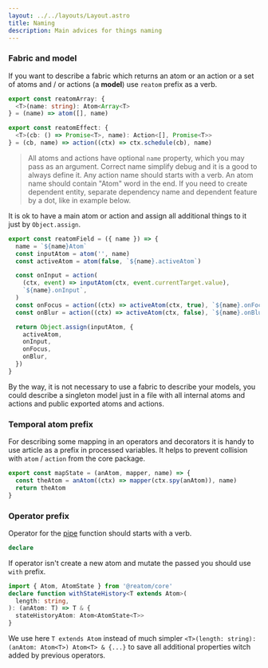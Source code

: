 ```yaml
---
layout: ../../layouts/Layout.astro
title: Naming
description: Main advices for things naming
---
```


### Fabric and model

If you want to describe a fabric which returns an atom or an action or a set of atoms and / or actions (a **model**) use `reatom` prefix as a verb.

```ts
export const reatomArray: {
  <T>(name: string): Atom<Array<T>
} = (name) => atom([], name)

export const reatomEffect: {
  <T>(cb: () => Promise<T>, name): Action<[], Promise<T>>
} = (cb, name) => action((ctx) => ctx.schedule(cb), name)
```

> All atoms and actions have optional `name` property, which you may pass as an argument. Correct name simplify debug and it is a good to always define it. Any action name should starts with a verb. An atom name should contain "Atom" word in the end. If you need to create dependent entity, separate dependency name and dependent feature by a dot, like in example below.

It is ok to have a main atom or action and assign all additional things to it just by `Object.assign`.

```ts
export const reatomField = ({ name }) => {
  name = `${name}Atom`
  const inputAtom = atom('', name)
  const activeAtom = atom(false, `${name}.activeAtom`)

  const onInput = action(
    (ctx, event) => inputAtom(ctx, event.currentTarget.value),
    `${name}.onInput`,
  )
  const onFocus = action((ctx) => activeAtom(ctx, true), `${name}.onFocus`)
  const onBlur = action((ctx) => activeAtom(ctx, false), `${name}.onBlur`)

  return Object.assign(inputAtom, {
    activeAtom,
    onInput,
    onFocus,
    onBlur,
  })
}
```

By the way, it is not necessary to use a fabric to describe your models, you could describe a singleton model just in a file with all internal atoms and actions and public exported atoms and actions.

### Temporal atom prefix

For describing some mapping in an operators and decorators it is handy to use article as a prefix in processed variables. It helps to prevent collision with `atom` / `action` from the core package.

```ts
export const mapState = (anAtom, mapper, name) => {
  const theAtom = anAtom((ctx) => mapper(ctx.spy(anAtom)), name)
  return theAtom
}
```

### Operator prefix

Operator for the [pipe](/packages/core#pipe-api) function should starts with a verb.

```ts
declare 
```

If operator isn't create a new atom and mutate the passed you should use `with` prefix.

```ts
import { Atom, AtomState } from '@reatom/core'
declare function withStateHistory<T extends Atom>(
  length: string,
): (anAtom: T) => T & {
  stateHistoryAtom: Atom<AtomState<T>>
}
```

We use here `T extends Atom` instead of much simpler `<T>(length: string): (anAtom: Atom<T>) Atom<T> & {...}` to save all additional properties witch added by previous operators.
